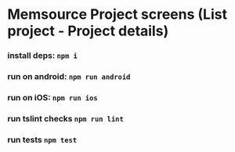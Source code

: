 # Memsource Project screens (List project - Project details)

### install deps:  ```npm i```
### run on android:  ```npm run android```
### run on iOS:  ```npm run ios```
### run tslint checks ```npm run lint```
### run tests ```npm test```
